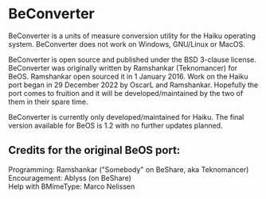 # BeConverter

BeConverter is a units of measure conversion utility for the Haiku operating system.
BeConverter does not work on Windows, GNU/Linux or MacOS.

BeConverter is open source and published under the BSD 3-clause license.
BeConverter was originally written by Ramshankar (Teknomancer) for BeOS.
Ramshankar open sourced it in 1 January 2016.
Work on the Haiku port began in 29 December 2022 by OscarL and Ramshankar.
Hopefully the port comes to fruition and it will be developed/maintained by the two of them in their spare time.

BeConverter is currently only developed/maintained for Haiku.
The final version available for BeOS is 1.2 with no further updates planned.

## Credits for the original BeOS port:
Programming: Ramshankar ("Somebody" on BeShare, aka Teknomancer)  
Encouragement: Ablyss (on BeShare)  
Help with BMimeType: Marco Nelissen
